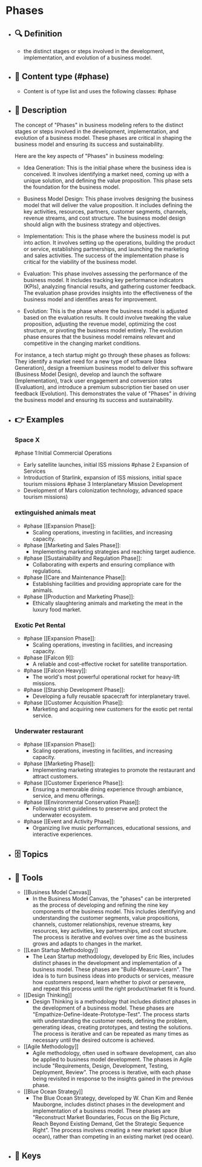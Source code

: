 # Phases
- ## 🔍 Definition
  - the distinct stages or steps involved in the development, implementation, and evolution of a business model.
- ## 📰 Content type (#phase)
  - Content is of type list and uses the following classes: #phase

- ## 📖 Description
  The concept of "Phases" in business modeling refers to the distinct stages or steps involved in the development, implementation, and evolution of a business model. These phases are critical in shaping the business model and ensuring its success and sustainability. 
  
  Here are the key aspects of "Phases" in business modeling:
  
  - Idea Generation: This is the initial phase where the business idea is conceived. It involves identifying a market need, coming up with a unique solution, and defining the value proposition. This phase sets the foundation for the business model.
  
  - Business Model Design: This phase involves designing the business model that will deliver the value proposition. It includes defining the key activities, resources, partners, customer segments, channels, revenue streams, and cost structure. The business model design should align with the business strategy and objectives.
  
  - Implementation: This is the phase where the business model is put into action. It involves setting up the operations, building the product or service, establishing partnerships, and launching the marketing and sales activities. The success of the implementation phase is critical for the viability of the business model.
  
  - Evaluation: This phase involves assessing the performance of the business model. It includes tracking key performance indicators (KPIs), analyzing financial results, and gathering customer feedback. The evaluation phase provides insights into the effectiveness of the business model and identifies areas for improvement.
  
  - Evolution: This is the phase where the business model is adjusted based on the evaluation results. It could involve tweaking the value proposition, adjusting the revenue model, optimizing the cost structure, or pivoting the business model entirely. The evolution phase ensures that the business model remains relevant and competitive in the changing market conditions.
  
  For instance, a tech startup might go through these phases as follows: They identify a market need for a new type of software (Idea Generation), design a freemium business model to deliver this software (Business Model Design), develop and launch the software (Implementation), track user engagement and conversion rates (Evaluation), and introduce a premium subscription tier based on user feedback (Evolution). This demonstrates the value of "Phases" in driving the business model and ensuring its success and sustainability.
- ## 👉 Examples
  ### Space X
  #phase 1:Initial Commercial Operations
  - Early satellite launches, initial ISS missions
  #phase 2 Expansion of Services 
  - Introduction of Starlink, expansion of ISS missions, initial space tourism missions
  #phase 3 Interplanetary Mission Development
  - Development of Mars colonization technology, advanced space tourism missions)
  ### 
  
  ### extinguished animals meat
  - #phase [[Expansion Phase]]:
  	- Scaling operations, investing in facilities, and increasing capacity.
  - #phase [[Marketing and Sales Phase]]:
  	- Implementing marketing strategies and reaching target audience.
  - #phase [[Sustainability and Regulation Phase]]:
  	- Collaborating with experts and ensuring compliance with regulations.
  - #phase [[Care and Maintenance Phase]]:
  	- Establishing facilities and providing appropriate care for the animals.
  - #phase [[Production and Marketing Phase]]:
  	- Ethically slaughtering animals and marketing the meat in the luxury food market.
  ### Exotic Pet Rental
  - #phase [[Expansion Phase]]:
  	- Scaling operations, investing in facilities, and increasing capacity.
  - #phase [[Falcon 9]]:
  	- A reliable and cost-effective rocket for satellite transportation.
  - #phase [[Falcon Heavy]]:
  	- The world's most powerful operational rocket for heavy-lift missions.
  - #phase [[Starship Development Phase]]:
  	- Developing a fully reusable spacecraft for interplanetary travel.
  - #phase [[Customer Acquisition Phase]]:
  	- Marketing and acquiring new customers for the exotic pet rental service.
  ### Underwater restaurant
  - #phase [[Expansion Phase]]:
  	- Scaling operations, investing in facilities, and increasing capacity.
  - #phase [[Marketing Phase]]:
  	- Implementing marketing strategies to promote the restaurant and attract customers.
  - #phase [[Customer Experience Phase]]:
  	- Ensuring a memorable dining experience through ambiance, service, and menu offerings.
  - #phase [[Environmental Conservation Phase]]:
  	- Following strict guidelines to preserve and protect the underwater ecosystem.
  - #phase [[Event and Activity Phase]]:
  	- Organizing live music performances, educational sessions, and interactive experiences.
- ## 🗄️ Topics
  
- ## 🧰 Tools
  - [[Business Model Canvas]]
    - In the Business Model Canvas, the "phases" can be interpreted as the process of developing and refining the nine key components of the business model. This includes identifying and understanding the customer segments, value propositions, channels, customer relationships, revenue streams, key resources, key activities, key partnerships, and cost structure. The process is iterative and evolves over time as the business grows and adapts to changes in the market.
  - [[Lean Startup Methodology]]
    - The Lean Startup methodology, developed by Eric Ries, includes distinct phases in the development and implementation of a business model. These phases are "Build-Measure-Learn". The idea is to turn business ideas into products or services, measure how customers respond, learn whether to pivot or persevere, and repeat this process until the right product/market fit is found.
  - [[Design Thinking]]
    - Design Thinking is a methodology that includes distinct phases in the development of a business model. These phases are "Empathize-Define-Ideate-Prototype-Test". The process starts with understanding the customer needs, defining the problem, generating ideas, creating prototypes, and testing the solutions. The process is iterative and can be repeated as many times as necessary until the desired outcome is achieved.
  - [[Agile Methodology]]
    - Agile methodology, often used in software development, can also be applied to business model development. The phases in Agile include "Requirements, Design, Development, Testing, Deployment, Review". The process is iterative, with each phase being revisited in response to the insights gained in the previous phase.
  - [[Blue Ocean Strategy]]
    - The Blue Ocean Strategy, developed by W. Chan Kim and Renée Mauborgne, includes distinct phases in the development and implementation of a business model. These phases are "Reconstruct Market Boundaries, Focus on the Big Picture, Reach Beyond Existing Demand, Get the Strategic Sequence Right". The process involves creating a new market space (blue ocean), rather than competing in an existing market (red ocean).
- ## 🔑 Keys
  
